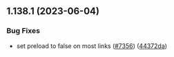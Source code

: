 ## 1.138.1 (2023-06-04)


### Bug Fixes

* set preload to false on most links ([#7356](https://github.com/EddieHubCommunity/LinkFree/issues/7356)) ([44372da](https://github.com/EddieHubCommunity/LinkFree/commit/44372da24d81ac851544781c01c54f777ab4e70a))



